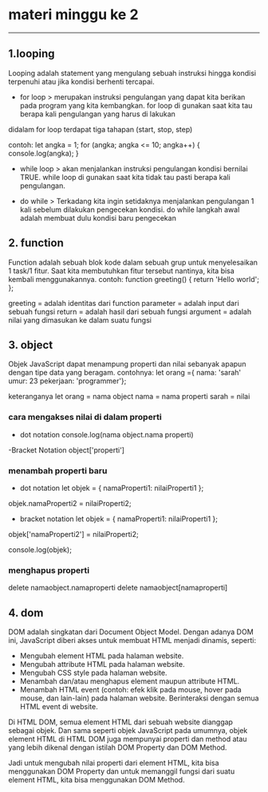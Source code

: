 # materi minggu ke 2
-----------------
## 1.looping
Looping adalah statement yang mengulang sebuah instruksi hingga kondisi terpenuhi atau jika kondisi berhenti tercapai.
 
 - for loop > merupakan instruksi pengulangan yang dapat kita berikan pada program yang kita kembangkan. for loop di gunakan saat kita tau berapa kali pengulangan yang harus di lakukan 

 didalam for loop terdapat tiga tahapan (start, stop, step)

contoh:
let angka = 1;
        for (angka; angka <= 10; angka++) {
            console.log(angka);
        }

- while loop > akan menjalankan instruksi pengulangan kondisi bernilai TRUE. while loop di gunakan saat kita tidak tau pasti berapa kali pengulangan.

- do while > Terkadang kita ingin setidaknya menjalankan pengulangan 1 kali sebelum dilakukan pengecekan kondisi. do while langkah awal adalah membuat dulu kondisi baru pengecekan

## 2. function
Function adalah sebuah blok kode dalam sebuah grup untuk menyelesaikan 1 task/1 fitur.
Saat kita membutuhkan fitur tersebut nantinya, kita bisa kembali menggunakannya.
contoh:
function greeting() {
    return 'Hello world';
};

greeting = adalah identitas dari function
parameter = adalah input dari sebuah fungsi
return = adalah hasil dari sebuah fungsi
argument = adalah nilai yang dimasukan ke dalam suatu fungsi

## 3. object
Objek JavaScript dapat menampung properti dan nilai sebanyak apapun dengan tipe data yang beragam.
contohnya:
let orang ={
    nama: 'sarah'
    umur: 23
    pekerjaan: 'programmer'};

keteranganya 
let orang = nama object
nama = nama properti
sarah = nilai

### cara mengakses nilai di dalam properti
- dot notation
console.log(nama object.nama properti)

-Bracket Notation
object['properti']

### menambah properti baru
- dot notation
let objek = { namaProperti1: nilaiProperti1 };

objek.namaProperti2 = nilaiProperti2;
- bracket notation
let objek = { namaProperti1: nilaiProperti1 };

objek['namaProperti2'] = nilaiProperti2;

console.log(objek);
### menghapus properti
delete namaobject.namaproperti
delete namaobject[namaproperti]

## 4. dom
DOM adalah singkatan dari Document Object Model.
Dengan adanya DOM ini, JavaScript diberi akses untuk membuat HTML menjadi dinamis, seperti:

- Mengubah element HTML pada halaman website.
- Mengubah attribute HTML pada halaman website.
- Mengubah CSS style pada halaman website.
- Menambah dan/atau menghapus element maupun attribute HTML.
- Menambah HTML event (contoh: efek klik pada mouse, hover pada mouse, dan lain-lain) pada halaman website.
Berinteraksi dengan semua HTML event di website.

Di HTML DOM, semua element HTML dari sebuah website dianggap sebagai objek. Dan sama seperti objek JavaScript pada umumnya, objek element HTML di HTML DOM juga mempunyai properti dan method atau yang lebih dikenal dengan istilah DOM Property dan DOM Method.

Jadi untuk mengubah nilai properti dari element HTML, kita bisa menggunakan DOM Property dan untuk memanggil fungsi dari suatu element HTML, kita bisa menggunakan DOM Method.



